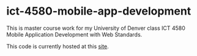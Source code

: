 # ict-4580-mobile-app-development
This is master course work for my University of Denver class ICT 4580 Mobile Application Development with Web Standards.

This code is currently hosted at this [site](https://kylecarter-ict4580.herokuapp.com/).
